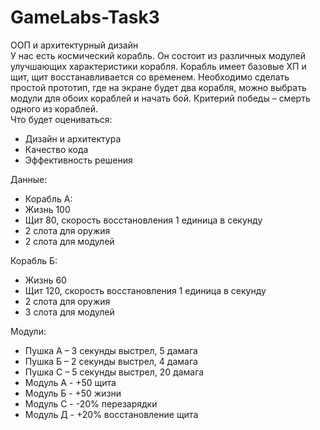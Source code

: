 # GameLabs-Task3

ООП и архитектурный дизайн  
У нас есть космический корабль. Он состоит из различных модулей улучшающих характеристики корабля. Корабль имеет базовые ХП и щит, щит восстанавливается со временем. Необходимо сделать простой прототип, где на экране будет два корабля, можно выбрать модули для обоих кораблей и начать бой. Критерий победы – смерть одного из кораблей.  
Что будет оцениваться:  
- Дизайн и архитектура  
- Качество кода  
- Эффективность решения  

Данные:  
- Корабль А:  
- Жизнь 100  
- Щит 80, скорость восстановления 1 единица в секунду  
- 2 слота для оружия  
- 2 слота для модулей  

Корабль Б:  
- Жизнь 60  
- Щит 120, скорость восстановления 1 единица в секунду  
- 2 слота для оружия  
- 3 слота для модулей  

Модули:  
- Пушка А – 3 секунды выстрел, 5 дамага  
- Пушка Б – 2 секунды выстрел, 4 дамага  
- Пушка С – 5 секунды выстрел, 20 дамага  
- Модуль А - +50 щита  
- Модуль Б - +50 жизни  
- Модуль С - -20% перезарядки  
- Модуль Д - +20% восстановление щита  
